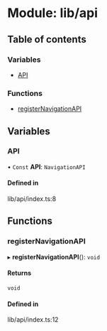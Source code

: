 # Module: lib/api

## Table of contents

### Variables

- [API](../wiki/lib.api#api-1)

### Functions

- [registerNavigationAPI](../wiki/lib.api#registernavigationapi-1)

## Variables

### API

• `Const` **API**: `NavigationAPI`

#### Defined in

lib/api/index.ts:8

## Functions

### registerNavigationAPI

▸ **registerNavigationAPI**(): `void`

#### Returns

`void`

#### Defined in

lib/api/index.ts:12
